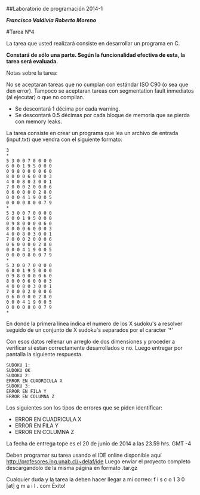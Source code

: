 ##Laboratorio de programación 2014-1

***Francisco Valdivia***
***Roberto Moreno***

#Tarea N°4

La tarea que usted realizará consiste en desarrollar un programa en C.

**Constará de sólo una parte. Según la funcionalidad efectiva de esta, la tarea será evaluada.**

Notas sobre la tarea:

No se aceptaran tareas que no cumplan con estándar ISO C90 (o sea que den error). 
Tampoco se aceptaran tareas con segmentation fault inmediatos (al ejecutar) o que no compilan.
- Se descontará 1 décima por cada warning.
- Se descontará 0.5 décimas por cada bloque de memoria que se pierda con memory leaks.

La tarea consiste en crear un programa que lea un archivo de entrada (input.txt) que vendra con el siguiente formato:
```
3
*
5 3 0 0 7 0 0 0 0 
6 0 0 1 9 5 0 0 0 
0 9 8 0 0 0 0 6 0 
8 0 0 0 6 0 0 0 3 
4 0 0 8 0 3 0 0 1 
7 0 0 0 2 0 0 0 6 
0 6 0 0 0 0 2 8 0 
0 0 0 4 1 9 0 0 5 
0 0 0 0 8 0 0 7 9 
*
5 3 0 0 7 0 0 0 0 
6 0 0 1 9 5 0 0 0 
0 9 8 0 0 0 0 6 0 
8 0 0 0 6 0 0 0 3 
4 0 0 8 0 3 0 0 1 
7 0 0 0 2 0 0 0 6 
0 6 0 0 0 0 2 8 0 
0 0 0 4 1 9 0 0 5 
0 0 0 0 8 0 0 7 9 
*
5 3 0 0 7 0 0 0 0 
6 0 0 1 9 5 0 0 0 
0 9 8 0 0 0 0 6 0 
8 0 0 0 6 0 0 0 3 
4 0 0 8 0 3 0 0 1 
7 0 0 0 2 0 0 0 6 
0 6 0 0 0 0 2 8 0 
0 0 0 4 1 9 0 0 5 
0 0 0 0 8 0 0 7 9 
*
```

En donde la primera linea indica el numero de los X sudoku's a resolver seguido de un conjunto de X sudoku's separados por el caracter '*'

Con esos datos rellenar un arreglo de dos dimensiones y proceder a verificar si estan correctamente desarrollados o no. Luego entregar por pantalla la siguiente respuesta.
```
SUDOKU 1:
SUDOKU OK
SUDOKU 2:
ERROR EN CUADRICULA X
SUDOKU 3:
ERROR EN FILA Y
ERROR EN COLUMNA Z
```

Los siguientes son los tipos de errores que se piden identificar:
* ERROR EN CUADRICULA X
* ERROR EN FILA Y
* ERROR EN COLUMNA Z

La fecha de entrega tope es el 20 de junio de 2014 a las 23.59 hrs. GMT -4

Deben programar su tarea usando el IDE online disponible aquí http://profesores.ing.unab.cl/~delaf/ide
Luego enviar el proyecto completo descargandolo de la misma página en formato .tar.gz

Cualquier duda y la tarea la deben hacer llegar a mi correo:  f i s c o 1 3 0 [at] g m a i l . com
Éxito!
